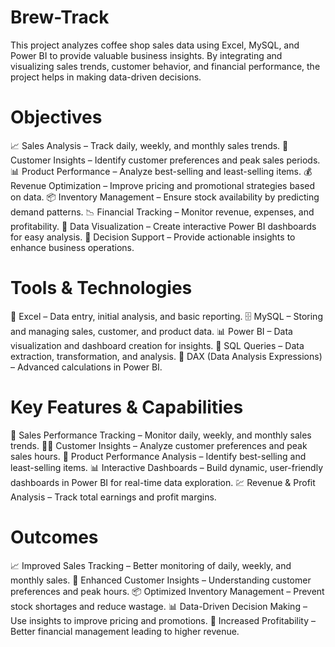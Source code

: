 # Brew-Track
This project analyzes coffee shop sales data using Excel, MySQL, and Power BI to  provide valuable business insights. By integrating and visualizing sales trends,  customer behavior, and financial performance, the project helps in making data-driven  decisions. 

 # Objectives 
📈 Sales Analysis – Track daily, weekly, and monthly sales trends.
🧠 Customer Insights – Identify customer preferences and peak sales periods.
📊 Product Performance – Analyze best-selling and least-selling items.
💰 Revenue Optimization – Improve pricing and promotional strategies based on data.
📦 Inventory Management – Ensure stock availability by predicting demand patterns.
📉 Financial Tracking – Monitor revenue, expenses, and profitability.
📌 Data Visualization – Create interactive Power BI dashboards for easy analysis.
🧭 Decision Support – Provide actionable insights to enhance business operations.

# Tools & Technologies
📄 Excel – Data entry, initial analysis, and basic reporting.
🗄️ MySQL – Storing and managing sales, customer, and product data.
📊 Power BI – Data visualization and dashboard creation for insights.
🧮 SQL Queries – Data extraction, transformation, and analysis.
🧠 DAX (Data Analysis Expressions) – Advanced calculations in Power BI.

 # Key Features & Capabilities
📆 Sales Performance Tracking – Monitor daily, weekly, and monthly sales trends.
🧍‍♂️ Customer Insights – Analyze customer preferences and peak sales hours.
🧾 Product Performance Analysis – Identify best-selling and least-selling items.
📊 Interactive Dashboards – Build dynamic, user-friendly dashboards in Power BI for real-time data exploration.
💹 Revenue & Profit Analysis – Track total earnings and profit margins.

# Outcomes
📈 Improved Sales Tracking – Better monitoring of daily, weekly, and monthly sales.
🧠 Enhanced Customer Insights – Understanding customer preferences and peak hours.
📦 Optimized Inventory Management – Prevent stock shortages and reduce wastage.
📊 Data-Driven Decision Making – Use insights to improve pricing and promotions.
💸 Increased Profitability – Better financial management leading to higher revenue.



